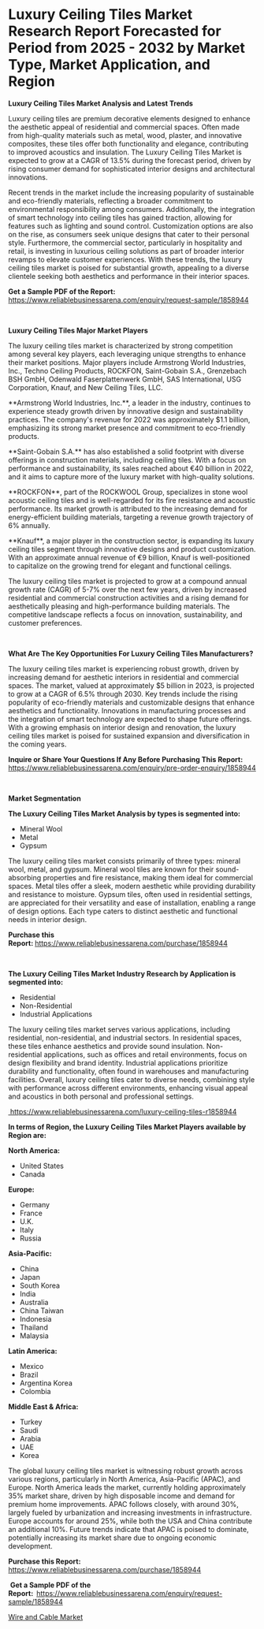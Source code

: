 <p><h1>Luxury Ceiling Tiles Market Research Report Forecasted for Period from 2025 -  2032 by Market Type, Market Application, and Region</h1></p><p><strong>Luxury Ceiling Tiles Market Analysis and Latest Trends</strong></p>
<p><p>Luxury ceiling tiles are premium decorative elements designed to enhance the aesthetic appeal of residential and commercial spaces. Often made from high-quality materials such as metal, wood, plaster, and innovative composites, these tiles offer both functionality and elegance, contributing to improved acoustics and insulation. The Luxury Ceiling Tiles Market is expected to grow at a CAGR of 13.5% during the forecast period, driven by rising consumer demand for sophisticated interior designs and architectural innovations.</p><p>Recent trends in the market include the increasing popularity of sustainable and eco-friendly materials, reflecting a broader commitment to environmental responsibility among consumers. Additionally, the integration of smart technology into ceiling tiles has gained traction, allowing for features such as lighting and sound control. Customization options are also on the rise, as consumers seek unique designs that cater to their personal style. Furthermore, the commercial sector, particularly in hospitality and retail, is investing in luxurious ceiling solutions as part of broader interior revamps to elevate customer experiences. With these trends, the luxury ceiling tiles market is poised for substantial growth, appealing to a diverse clientele seeking both aesthetics and performance in their interior spaces.</p></p>
<p><strong>Get a Sample PDF of the Report:&nbsp;</strong> <a href="https://www.reliablebusinessarena.com/enquiry/request-sample/1858944?utm_campaign=3118&utm_medium=2&utm_source=Github&utm_content=ia&utm_term=01042025&utm_id=luxury-ceiling-tiles">https://www.reliablebusinessarena.com/enquiry/request-sample/1858944</a></p>
<p>&nbsp;</p>
<p><strong>Luxury Ceiling Tiles Major Market Players</strong></p>
<p><p>The luxury ceiling tiles market is characterized by strong competition among several key players, each leveraging unique strengths to enhance their market positions. Major players include Armstrong World Industries, Inc., Techno Ceiling Products, ROCKFON, Saint-Gobain S.A., Grenzebach BSH GmbH, Odenwald Faserplattenwerk GmbH, SAS International, USG Corporation, Knauf, and New Ceiling Tiles, LLC.</p><p>**Armstrong World Industries, Inc.**, a leader in the industry, continues to experience steady growth driven by innovative design and sustainability practices. The company's revenue for 2022 was approximately $1.1 billion, emphasizing its strong market presence and commitment to eco-friendly products.</p><p>**Saint-Gobain S.A.** has also established a solid footprint with diverse offerings in construction materials, including ceiling tiles. With a focus on performance and sustainability, its sales reached about €40 billion in 2022, and it aims to capture more of the luxury market with high-quality solutions.</p><p>**ROCKFON**, part of the ROCKWOOL Group, specializes in stone wool acoustic ceiling tiles and is well-regarded for its fire resistance and acoustic performance. Its market growth is attributed to the increasing demand for energy-efficient building materials, targeting a revenue growth trajectory of 6% annually.</p><p>**Knauf**, a major player in the construction sector, is expanding its luxury ceiling tiles segment through innovative designs and product customization. With an approximate annual revenue of €9 billion, Knauf is well-positioned to capitalize on the growing trend for elegant and functional ceilings.</p><p>The luxury ceiling tiles market is projected to grow at a compound annual growth rate (CAGR) of 5-7% over the next few years, driven by increased residential and commercial construction activities and a rising demand for aesthetically pleasing and high-performance building materials. The competitive landscape reflects a focus on innovation, sustainability, and customer preferences.</p></p>
<p>&nbsp;</p>
<p><strong>What Are The Key Opportunities For Luxury Ceiling Tiles Manufacturers?</strong></p>
<p><p>The luxury ceiling tiles market is experiencing robust growth, driven by increasing demand for aesthetic interiors in residential and commercial spaces. The market, valued at approximately $5 billion in 2023, is projected to grow at a CAGR of 6.5% through 2030. Key trends include the rising popularity of eco-friendly materials and customizable designs that enhance aesthetics and functionality. Innovations in manufacturing processes and the integration of smart technology are expected to shape future offerings. With a growing emphasis on interior design and renovation, the luxury ceiling tiles market is poised for sustained expansion and diversification in the coming years.</p></p>
<p><strong>Inquire or Share Your Questions If Any Before Purchasing This Report:</strong> <a href="https://www.reliablebusinessarena.com/enquiry/pre-order-enquiry/1858944?utm_campaign=3118&utm_medium=2&utm_source=Github&utm_content=ia&utm_term=01042025&utm_id=luxury-ceiling-tiles">https://www.reliablebusinessarena.com/enquiry/pre-order-enquiry/1858944</a></p>
<p>&nbsp;</p>
<p><strong>Market Segmentation</strong></p>
<p><strong>The Luxury Ceiling Tiles Market Analysis by types is segmented into:</strong></p>
<p><ul><li>Mineral Wool</li><li>Metal</li><li>Gypsum</li></ul></p>
<p><p>The luxury ceiling tiles market consists primarily of three types: mineral wool, metal, and gypsum. Mineral wool tiles are known for their sound-absorbing properties and fire resistance, making them ideal for commercial spaces. Metal tiles offer a sleek, modern aesthetic while providing durability and resistance to moisture. Gypsum tiles, often used in residential settings, are appreciated for their versatility and ease of installation, enabling a range of design options. Each type caters to distinct aesthetic and functional needs in interior design.</p></p>
<p><strong>Purchase this Report:&nbsp;</strong><a href="https://www.reliablebusinessarena.com/purchase/1858944?utm_campaign=3118&utm_medium=2&utm_source=Github&utm_content=ia&utm_term=01042025&utm_id=luxury-ceiling-tiles">https://www.reliablebusinessarena.com/purchase/1858944</a></p>
<p>&nbsp;</p>
<p><strong>The Luxury Ceiling Tiles Market Industry Research by Application is segmented into:</strong></p>
<p><ul><li>Residential</li><li>Non-Residential</li><li>Industrial Applications</li></ul></p>
<p><p>The luxury ceiling tiles market serves various applications, including residential, non-residential, and industrial sectors. In residential spaces, these tiles enhance aesthetics and provide sound insulation. Non-residential applications, such as offices and retail environments, focus on design flexibility and brand identity. Industrial applications prioritize durability and functionality, often found in warehouses and manufacturing facilities. Overall, luxury ceiling tiles cater to diverse needs, combining style with performance across different environments, enhancing visual appeal and acoustics in both personal and professional settings.</p></p>
<p><a href="https://www.reliablebusinessarena.com/luxury-ceiling-tiles-r1858944?utm_campaign=3118&utm_medium=2&utm_source=Github&utm_content=ia&utm_term=01042025&utm_id=luxury-ceiling-tiles">&nbsp;https://www.reliablebusinessarena.com/luxury-ceiling-tiles-r1858944</a></p>
<p><strong>In terms of Region, the Luxury Ceiling Tiles Market Players available by Region are:</strong></p>
<p>
    <p> <strong> North America: </strong>
        <ul>
            <li>United States</li>
            <li>Canada</li>
        </ul>
        </p> 
    <p> <strong> Europe: </strong>
        <ul>
            <li>Germany</li>
            <li>France</li>
            <li>U.K.</li>
            <li>Italy</li>
            <li>Russia</li>
        </ul>
        </p> 
    <p> <strong> Asia-Pacific: </strong>
        <ul>
            <li>China</li>
            <li>Japan</li>
            <li>South Korea</li>
            <li>India</li>
            <li>Australia</li>
            <li>China Taiwan</li>
            <li>Indonesia</li>
            <li>Thailand</li>
            <li>Malaysia</li>
        </ul>
        </p> 
    <p> <strong> Latin America: </strong>
        <ul>
            <li>Mexico</li>
            <li>Brazil</li>
            <li>Argentina Korea</li>
            <li>Colombia</li>
        </ul>
        </p> 
    <p> <strong> Middle East & Africa: </strong>
        <ul>
            <li>Turkey</li>
            <li>Saudi</li>
            <li>Arabia</li>
            <li>UAE</li>
            <li>Korea</li>
        </ul>
    </p>
    </p>
<p><p>The global luxury ceiling tiles market is witnessing robust growth across various regions, particularly in North America, Asia-Pacific (APAC), and Europe. North America leads the market, currently holding approximately 35% market share, driven by high disposable income and demand for premium home improvements. APAC follows closely, with around 30%, largely fueled by urbanization and increasing investments in infrastructure. Europe accounts for around 25%, while both the USA and China contribute an additional 10%. Future trends indicate that APAC is poised to dominate, potentially increasing its market share due to ongoing economic development.</p></p>
<p><strong>Purchase this Report: </strong><a href="https://www.reliablebusinessarena.com/purchase/1858944?utm_campaign=3118&utm_medium=2&utm_source=Github&utm_content=ia&utm_term=01042025&utm_id=luxury-ceiling-tiles">https://www.reliablebusinessarena.com/purchase/1858944</a></p>
<p>&nbsp;<strong>Get a Sample PDF of the Report:&nbsp;&nbsp;</strong><a href="https://www.reliablebusinessarena.com/enquiry/request-sample/1858944?utm_campaign=3118&utm_medium=2&utm_source=Github&utm_content=ia&utm_term=01042025&utm_id=luxury-ceiling-tiles">https://www.reliablebusinessarena.com/enquiry/request-sample/1858944</a></p>
<p><strong></strong></p>
<p><p><a href="https://github.com/briandahm87/Market-Research-Report-List-1/blob/main/wire-and-cable-market.md?utm_campaign=3118&utm_medium=2&utm_source=Github&utm_content=ia&utm_term=01042025&utm_id=luxury-ceiling-tiles">Wire and Cable Market</a></p></p>